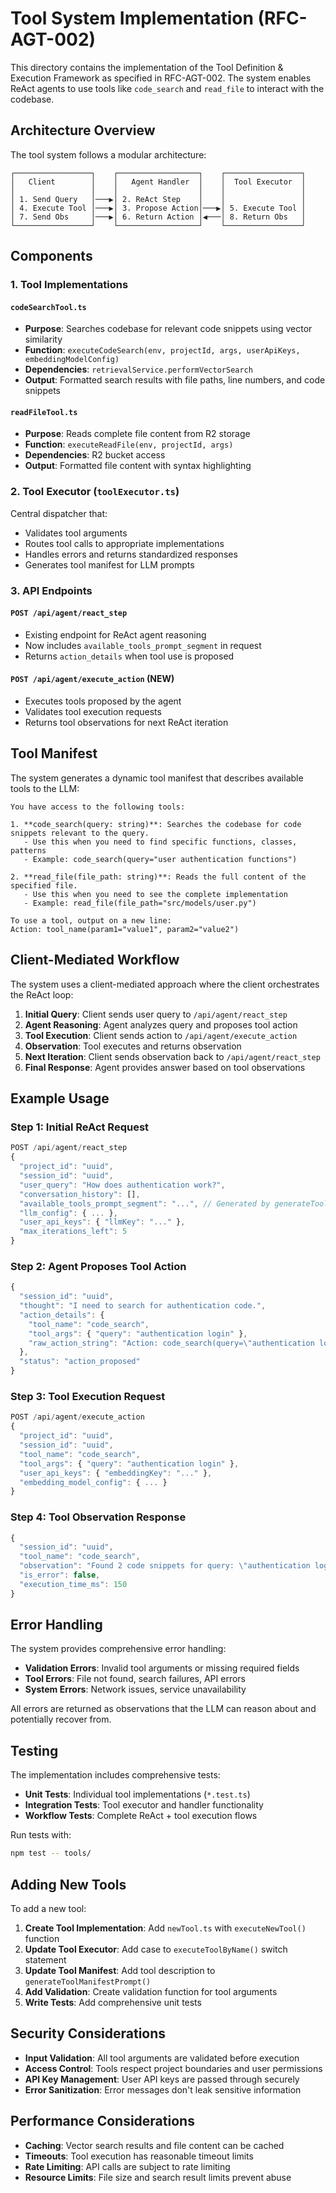 # Tool System Implementation (RFC-AGT-002)

This directory contains the implementation of the Tool Definition & Execution Framework as specified in RFC-AGT-002. The system enables ReAct agents to use tools like `code_search` and `read_file` to interact with the codebase.

## Architecture Overview

The tool system follows a modular architecture:

```
┌─────────────────┐    ┌──────────────────┐    ┌─────────────────┐
│   Client        │    │   Agent Handler  │    │  Tool Executor  │
│                 │    │                  │    │                 │
│ 1. Send Query   │───▶│ 2. ReAct Step    │    │                 │
│ 4. Execute Tool │───▶│ 3. Propose Action│───▶│ 5. Execute Tool │
│ 7. Send Obs     │───▶│ 6. Return Action │◀───│ 8. Return Obs   │
└─────────────────┘    └──────────────────┘    └─────────────────┘
```

## Components

### 1. Tool Implementations

#### `codeSearchTool.ts`
- **Purpose**: Searches codebase for relevant code snippets using vector similarity
- **Function**: `executeCodeSearch(env, projectId, args, userApiKeys, embeddingModelConfig)`
- **Dependencies**: `retrievalService.performVectorSearch`
- **Output**: Formatted search results with file paths, line numbers, and code snippets

#### `readFileTool.ts`
- **Purpose**: Reads complete file content from R2 storage
- **Function**: `executeReadFile(env, projectId, args)`
- **Dependencies**: R2 bucket access
- **Output**: Formatted file content with syntax highlighting

### 2. Tool Executor (`toolExecutor.ts`)

Central dispatcher that:
- Validates tool arguments
- Routes tool calls to appropriate implementations
- Handles errors and returns standardized responses
- Generates tool manifest for LLM prompts

### 3. API Endpoints

#### `POST /api/agent/react_step`
- Existing endpoint for ReAct agent reasoning
- Now includes `available_tools_prompt_segment` in request
- Returns `action_details` when tool use is proposed

#### `POST /api/agent/execute_action` (NEW)
- Executes tools proposed by the agent
- Validates tool execution requests
- Returns tool observations for next ReAct iteration

## Tool Manifest

The system generates a dynamic tool manifest that describes available tools to the LLM:

```
You have access to the following tools:

1. **code_search(query: string)**: Searches the codebase for code snippets relevant to the query.
   - Use this when you need to find specific functions, classes, patterns
   - Example: code_search(query="user authentication functions")

2. **read_file(file_path: string)**: Reads the full content of the specified file.
   - Use this when you need to see the complete implementation
   - Example: read_file(file_path="src/models/user.py")

To use a tool, output on a new line:
Action: tool_name(param1="value1", param2="value2")
```

## Client-Mediated Workflow

The system uses a client-mediated approach where the client orchestrates the ReAct loop:

1. **Initial Query**: Client sends user query to `/api/agent/react_step`
2. **Agent Reasoning**: Agent analyzes query and proposes tool action
3. **Tool Execution**: Client sends action to `/api/agent/execute_action`
4. **Observation**: Tool executes and returns observation
5. **Next Iteration**: Client sends observation back to `/api/agent/react_step`
6. **Final Response**: Agent provides answer based on tool observations

## Example Usage

### Step 1: Initial ReAct Request
```typescript
POST /api/agent/react_step
{
  "project_id": "uuid",
  "session_id": "uuid", 
  "user_query": "How does authentication work?",
  "conversation_history": [],
  "available_tools_prompt_segment": "...", // Generated by generateToolManifestPrompt()
  "llm_config": { ... },
  "user_api_keys": { "llmKey": "..." },
  "max_iterations_left": 5
}
```

### Step 2: Agent Proposes Tool Action
```typescript
{
  "session_id": "uuid",
  "thought": "I need to search for authentication code.",
  "action_details": {
    "tool_name": "code_search",
    "tool_args": { "query": "authentication login" },
    "raw_action_string": "Action: code_search(query=\"authentication login\")"
  },
  "status": "action_proposed"
}
```

### Step 3: Tool Execution Request
```typescript
POST /api/agent/execute_action
{
  "project_id": "uuid",
  "session_id": "uuid",
  "tool_name": "code_search", 
  "tool_args": { "query": "authentication login" },
  "user_api_keys": { "embeddingKey": "..." },
  "embedding_model_config": { ... }
}
```

### Step 4: Tool Observation Response
```typescript
{
  "session_id": "uuid",
  "tool_name": "code_search",
  "observation": "Found 2 code snippets for query: \"authentication login\"\n\n1. **src/auth.ts** (Lines 15-30, Score: 0.892)\n```typescript\nexport function authenticate(token: string) { ... }\n```",
  "is_error": false,
  "execution_time_ms": 150
}
```

## Error Handling

The system provides comprehensive error handling:

- **Validation Errors**: Invalid tool arguments or missing required fields
- **Tool Errors**: File not found, search failures, API errors
- **System Errors**: Network issues, service unavailability

All errors are returned as observations that the LLM can reason about and potentially recover from.

## Testing

The implementation includes comprehensive tests:

- **Unit Tests**: Individual tool implementations (`*.test.ts`)
- **Integration Tests**: Tool executor and handler functionality
- **Workflow Tests**: Complete ReAct + tool execution flows

Run tests with:
```bash
npm test -- tools/
```

## Adding New Tools

To add a new tool:

1. **Create Tool Implementation**: Add `newTool.ts` with `executeNewTool()` function
2. **Update Tool Executor**: Add case to `executeToolByName()` switch statement
3. **Update Tool Manifest**: Add tool description to `generateToolManifestPrompt()`
4. **Add Validation**: Create validation function for tool arguments
5. **Write Tests**: Add comprehensive unit tests

## Security Considerations

- **Input Validation**: All tool arguments are validated before execution
- **Access Control**: Tools respect project boundaries and user permissions
- **API Key Management**: User API keys are passed through securely
- **Error Sanitization**: Error messages don't leak sensitive information

## Performance Considerations

- **Caching**: Vector search results and file content can be cached
- **Timeouts**: Tool execution has reasonable timeout limits
- **Rate Limiting**: API calls are subject to rate limiting
- **Resource Limits**: File size and search result limits prevent abuse 